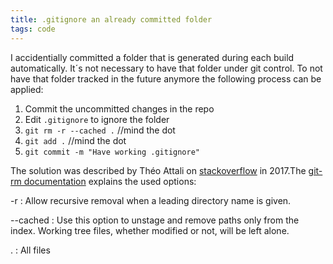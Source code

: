 ```yaml
---
title: .gitignore an already committed folder
tags: code
---
```

I accidentially committed a folder that is generated during each build automatically. It´s not necessary to have that folder under git control. To not have that folder tracked in the future anymore the following process can be applied:

1. Commit the uncommitted changes in the repo 
2. Edit `.gitignore` to ignore the folder
3. `git rm -r --cached .`  //mind the dot
5. `git add .`  //mind the dot
5. `git commit -m "Have working .gitignore"` 

The solution was described by Théo Attali on [stackoverflow](https://stackoverflow.com/a/43142955) in 2017.The [git-rm documentation](https://git-scm.com/docs/git-rm) explains the used options:

-r
: Allow recursive removal when a leading directory name is given.

--cached
: Use this option to unstage and remove paths only from the index. Working tree files, whether modified or not, will be left alone.

.
: All files